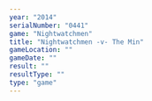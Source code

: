 ```yaml
---
year: "2014"
serialNumber: "0441" 
game: "Nightwatchmen"
title: "Nightwatchmen -v- The Min"
gameLocation: ""
gameDate: ""
result: ""
resultType: ""
type: "game"
---
```

